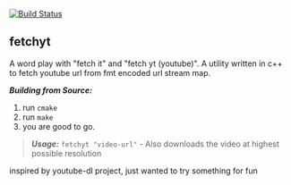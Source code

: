 [![Build Status](https://travis-ci.org/raghu-veer/fetchyt.svg?branch=master)](https://travis-ci.org/raghu-veer/fetchyt)
## fetchyt
A word play with "fetch it" and "fetch yt (youtube)". 
A utility written in c++ to fetch youtube url from fmt encoded url stream map.

***Building from Source:***
1. run `cmake`
2. run `make`
3. you are good to go.

> ***Usage:***
> `fetchyt "video-url"` - Also downloads the video at highest possible resolution

inspired by youtube-dl project, just wanted to try something for fun
